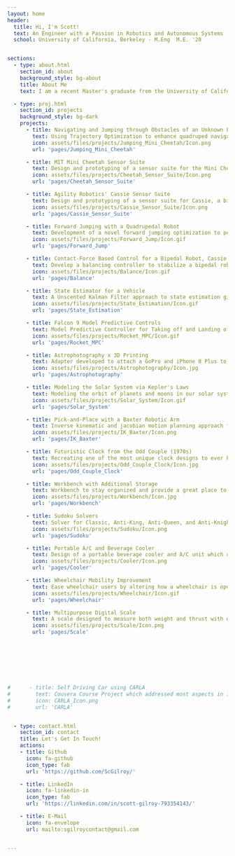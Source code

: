 ```yaml
---
layout: home
header:
  title: Hi, I'm Scott!
  text: An Engineer with a Passion in Robotics and Autonomous Systems
  school: University of California, Berkeley - M.Eng  M.E. '20


sections:
  - type: about.html
    section_id: about
    background_style: bg-about
    title: About Me
    text: I am a recent Master's graduate from the University of California, Berkeley in which I studied Mechanical Engineering and focused on the concentration of Robotics and Controls. I performed my Master's thesis under the supervision of Dr. Koushil Sreenath on Jumping with the MIT Mini Cheetah through an obstacle. Previously I worked as an R&D Engineer at Air Techniques in their dental imaging department which gathered experience with design verification, prototyping, and product improvements. <br> <br> Currently, in my free time, I continue to work towards finishing personal projects and advancing my previous algorithm which was developed for my Master's thesis. I am very passionate about continuing my learning and further refining my skill set.

  - type: proj.html
    section_id: projects
    background_style: bg-dark
    projects:
      - title: Navigating and Jumping through Obstacles of an Unknown Environment with the MIT Mini Cheetah (Accepted IEEE CASE 2021)
        text: Using Trajectory Optimization to enhance quadruped navigation by jumping through obstacles to new areas within an unknown enviroment.
        icon: assets/files/projects/Jumping_Mini_Cheetah/Icon.png
        url: 'pages/Jumping_Mini_Cheetah'

      - title: MIT Mini Cheetah Sensor Suite
        text: Design and prototyping of a sensor suite for the Mini Cheetah to successfully navigate an environment through cameras with added constraints.
        icon: assets/files/projects/Cheetah_Sensor_Suite/Icon.png
        url: 'pages/Cheetah_Sensor_Suite'

      - title: Agility Robotics' Cassie Sensor Suite
        text: Design and prototyping of a sensor suite for Cassie, a bipedal robot allowing for navigation of an environment through LiDAR and cameras with added constraints.
        icon: assets/files/projects/Cassie_Sensor_Suite/Icon.png
        url: 'pages/Cassie_Sensor_Suite'

      - title: Forward Jumping with a Quadrupedal Robot
        text: Development of a novel forward jumping optimization to perform jumps over obstacles with quadruped robots.
        icon: assets/files/projects/Forward_Jump/Icon.gif
        url: 'pages/Forward_Jump'

      - title: Contact-Force Based Control for a Bipedal Robot, Cassie
        text: Develop a balancing controller to stabilize a bipedal robot with additional perturbations.
        icon: assets/files/projects/Balance/Icon.gif
        url: 'pages/Balance'

      - title: State Estimator for a Vehicle
        text: A Unscented Kalman Filter approach to state estimation given sensor data from an IMU and GPS.
        icon: assets/files/projects/State_Estimation/Icon.gif
        url: 'pages/State_Estimation'

      - title: Falcon 9 Model Predictive Controls
        text: Model Predictive Controller for Taking off and Landing of a SpaceX Falcon 9 Rocket.
        icon: assets/files/projects/Rocket_MPC/Icon.gif
        url: 'pages/Rocket_MPC'

      - title: Astrophotography x 3D Printing
        text: Adapter developed to attach a GoPro and iPhone 8 Plus to a telescope for photographing planets and moons.
        icon: assets/files/projects/Astrophotography/Icon.jpg
        url: 'pages/Astrophotography'

      - title: Modeling the Solar System via Kepler's Laws
        text: Modeling the orbit of planets and moons in our solar system using two different methods.
        icon: assets/files/projects/Solar_System/Icon.gif
        url: 'pages/Solar_System'

      - title: Pick-and-Place with a Baxter Robotic Arm
        text: Inverse kinematic and jacobian motion planning approach for a pick-and-place problem with a Baxter robotic arm.
        icon: assets/files/projects/IK_Baxter/Icon.png
        url: 'pages/IK_Baxter'

      - title: Futuristic Clock from the Odd Couple (1970s)
        text: Recreating one of the most unique clock designs to ever be displayed on television.
        icon: assets/files/projects/Odd_Couple_Clock/Icon.jpg
        url: 'pages/Odd_Couple_Clock'

      - title: Workbench with Additional Storage
        text: Workbench to stay organized and provide a great place to work on hardware-based projects.
        icon: assets/files/projects/Workbench/Icon.jpg
        url: 'pages/Workbench'

      - title: Sudoku Solvers
        text: Solver for Classic, Anti-King, Anti-Queen, and Anti-Knight Sudoku puzzles.
        icon: assets/files/projects/Sudoku/Icon.png
        url: 'pages/Sudoku'

      - title: Portable A/C and Beverage Cooler
        text: Design of a portable beverage cooler and A/C unit which uses ice-water to cool off a small enclosed environment.
        icon: assets/files/projects/Cooler/Icon.png
        url: 'pages/Cooler'

      - title: Wheelchair Mobility Improvement
        text: Ease wheelchair users by altering how a wheelchair is operated.
        icon: assets/files/projects/Wheelchair/Icon.gif
        url: 'pages/Wheelchair'

      - title: Multipurpose Digital Scale
        text: A scale designed to measure both weight and thrust with data acquisition.
        icon: assets/files/projects/Scale/Icon.png
        url: 'pages/Scale'








#      - title: Self Driving Car using CARLA
#        text: Cousera Course Project which addressed most aspects in implementing a Self Driving Algorithm.
#        icon: CARLA_Icon.png
#        url: 'CARLA'


  - type: contact.html
    section_id: contact
    title: Let's Get In Touch!
    actions:
    - title: Github
      icon: fa-github
      icon_type: fab
      url: 'https://github.com/ScGilroy/'

    - title: LinkedIn
      icon: fa-linkedin-in
      icon_type: fab
      url: 'https://linkedin.com/in/scott-gilroy-793354143/'

    - title: E-Mail
      icon: fa-envelope
      url: mailto:sgilroycontact@gmail.com


---
```

